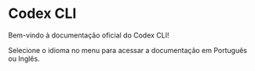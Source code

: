 # Codex CLI

Bem-vindo à documentação oficial do Codex CLI!

Selecione o idioma no menu para acessar a documentação em Português ou Inglês.
